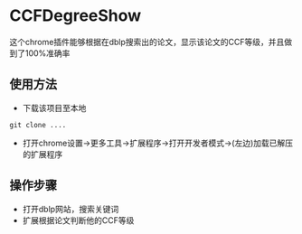 # CCFDegreeShow
这个chrome插件能够根据在dblp搜索出的论文，显示该论文的CCF等级，并且做到了100%准确率

## 使用方法
- 下载该项目至本地
```
git clone ....
```
- 打开chrome设置->更多工具->扩展程序->打开开发者模式->(左边)加载已解压的扩展程序
## 操作步骤
- 打开dblp网站，搜索关键词
- 扩展根据论文判断他的CCF等级
